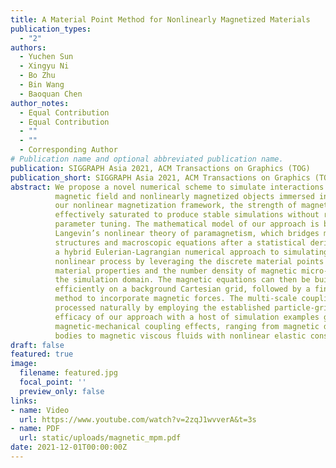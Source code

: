 ```yaml
---
title: A Material Point Method for Nonlinearly Magnetized Materials
publication_types:
  - "2"
authors:
  - Yuchen Sun
  - Xingyu Ni
  - Bo Zhu
  - Bin Wang
  - Baoquan Chen
author_notes:
  - Equal Contribution
  - Equal Contribution
  - ""
  - ""
  - Corresponding Author
# Publication name and optional abbreviated publication name.
publication: SIGGRAPH Asia 2021, ACM Transactions on Graphics (TOG)
publication_short: SIGGRAPH Asia 2021, ACM Transactions on Graphics (TOG)
abstract: We propose a novel numerical scheme to simulate interactions between a
          magnetic field and nonlinearly magnetized objects immersed in it. Under
          our nonlinear magnetization framework, the strength of magnetic forces is
          effectively saturated to produce stable simulations without requiring any
          parameter tuning. The mathematical model of our approach is based upon
          Langevin’s nonlinear theory of paramagnetism, which bridges microscopic
          structures and macroscopic equations after a statistical derivation. We devise
          a hybrid Eulerian-Lagrangian numerical approach to simulating this strongly
          nonlinear process by leveraging the discrete material points to transfer both
          material properties and the number density of magnetic micro-particles in
          the simulation domain. The magnetic equations can then be built and solved
          efficiently on a background Cartesian grid, followed by a finite difference
          method to incorporate magnetic forces. The multi-scale coupling can be
          processed naturally by employing the established particle-grid interpolation schemes in a conventional MLS-MPM framework. We demonstrate the
          efficacy of our approach with a host of simulation examples governed by
          magnetic-mechanical coupling effects, ranging from magnetic deformable
          bodies to magnetic viscous fluids with nonlinear elastic constitutive laws.
draft: false
featured: true
image:
  filename: featured.jpg
  focal_point: ''
  preview_only: false
links:
- name: Video
  url: https://www.youtube.com/watch?v=2zqJ1wvverA&t=3s
- name: PDF
  url: static/uploads/magnetic_mpm.pdf
date: 2021-12-01T00:00:00Z
---
```

